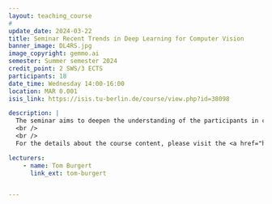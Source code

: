 ```yaml
---
layout: teaching_course
#
update_date: 2024-03-22
title: Seminar Recent Trends in Deep Learning for Computer Vision
banner_image: DL4RS.jpg
image_copyright: gemmo.ai
semester: Summer semester 2024
credit_point: 2 SWS/3 ECTS
participants: 18
date_time: Wednesday 14:00-16:00
location: MAR 0.001
isis_link: https://isis.tu-berlin.de/course/view.php?id=38098

description: |
  The seminar aims to deepen the understanding of the participants in current research problems at the intersection of deep learning and computer vision. This year’s topics include: data augmentation techniques, semi-supervised learning, self-supervised learning, architectural differences between CNNs and vision transformer, explainable AI, memorization and generalization, the lottery ticket hypothesis, texture bias in CNNs and special aspects of learning (spurious correlation, double decent, curriculum learning).
  <br />
  <br />
  For the details about the course content, please visit the <a href="https://moseskonto.tu-berlin.de/moses/modultransfersystem/bolognamodule/beschreibung/anzeigen.html?number=41089&version=1&sprache=2" target="_blank">Moses</a> page. <br />

lecturers:
    - name: Tom Burgert
      link_ext: tom-burgert


---
```

